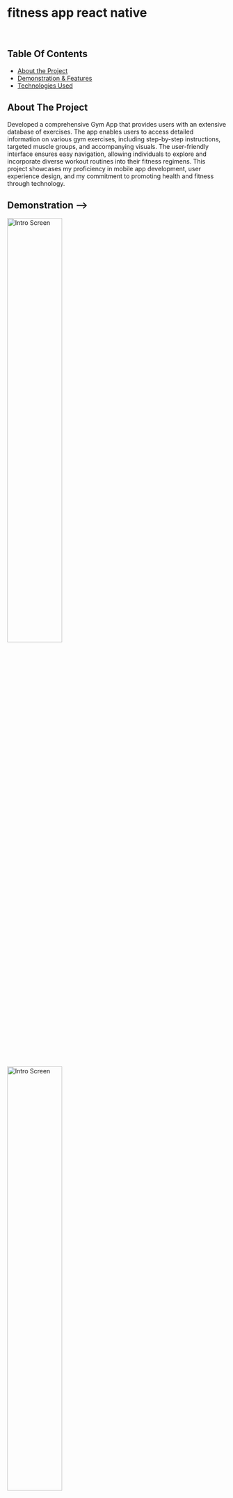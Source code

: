 # fitness app react native

<br/>

## Table Of Contents

- [About the Project](#about-the-project)
- [Demonstration & Features](#demonstration)
- [Technologies Used](#technologies-used)

## About The Project

Developed a comprehensive Gym App that provides users with an extensive database of exercises. The app enables users to access detailed information on various gym exercises, including step-by-step instructions, targeted muscle groups, and accompanying visuals. The user-friendly interface ensures easy navigation, allowing individuals to explore and incorporate diverse workout routines into their fitness regimens. This project showcases my proficiency in mobile app development, user experience design, and my commitment to promoting health and fitness through technology.

## Demonstration -->

<p align="left">
  <img src='./assets/images/appImg/IMG-20240106-WA0005.jpg' alt='Intro Screen' width="50%" height="50%">
  <br />
  <img src='./assets/images/appImg/IMG-20240106-WA0006.jpg' alt='Intro Screen' width="50%" height="50%">
  <br />
  <img src='./assets/images/appImg/IMG-20240106-WA0007.jpg' alt='Intro Screen' width="50%" height="50%">
  <br />
  <img src='./assets/images/appImg/IMG-20240106-WA0008.jpg' alt='Intro Screen' width="50%" height="50%">
  <br />
  <img src='./assets/images/appImg/IMG-20240106-WA0009.jpg' alt='Intro Screen' width="50%" height="50%">
  <br />
  <img src='./assets/images/appImg/IMG-20240106-WA0011.jpg' alt='Intro Screen' width="50%" height="50%">
  <br />
</p>

### Technologies Used

- Frontend
  - React Native
  - Tailwind CSS
- API
  - ExerciseDB


<br />
